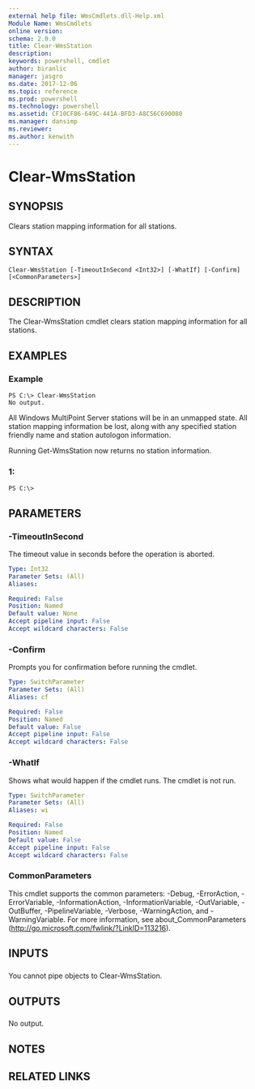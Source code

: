 ```yaml
---
external help file: WmsCmdlets.dll-Help.xml
Module Name: WmsCmdlets
online version: 
schema: 2.0.0
title: Clear-WmsStation
description: 
keywords: powershell, cmdlet
author: biranlic
manager: jasgro
ms.date: 2017-12-06
ms.topic: reference
ms.prod: powershell
ms.technology: powershell
ms.assetid: CF10CF86-649C-441A-BFD3-A8C56C690080
ms.manager: dansimp
ms.reviewer:
ms.author: kenwith
---
```


# Clear-WmsStation

## SYNOPSIS
Clears station mapping information for all stations.

## SYNTAX

```
Clear-WmsStation [-TimeoutInSecond <Int32>] [-WhatIf] [-Confirm] [<CommonParameters>]
```

## DESCRIPTION
The Clear-WmsStation cmdlet clears station mapping information for all stations.

## EXAMPLES

### Example
```
PS C:\> Clear-WmsStation
No output.
```

All Windows MultiPoint Server stations will be in an unmapped state.
All station mapping information be lost, along with any specified station friendly name and station autologon information. 

Running Get-WmsStation now returns no station information.

### 1:
```
PS C:\>
```

## PARAMETERS

### -TimeoutInSecond
The timeout value in seconds before the operation is aborted.

```yaml
Type: Int32
Parameter Sets: (All)
Aliases: 

Required: False
Position: Named
Default value: None
Accept pipeline input: False
Accept wildcard characters: False
```

### -Confirm
Prompts you for confirmation before running the cmdlet.

```yaml
Type: SwitchParameter
Parameter Sets: (All)
Aliases: cf

Required: False
Position: Named
Default value: False
Accept pipeline input: False
Accept wildcard characters: False
```

### -WhatIf
Shows what would happen if the cmdlet runs.
The cmdlet is not run.

```yaml
Type: SwitchParameter
Parameter Sets: (All)
Aliases: wi

Required: False
Position: Named
Default value: False
Accept pipeline input: False
Accept wildcard characters: False
```

### CommonParameters
This cmdlet supports the common parameters: -Debug, -ErrorAction, -ErrorVariable, -InformationAction, -InformationVariable, -OutVariable, -OutBuffer, -PipelineVariable, -Verbose, -WarningAction, and -WarningVariable. For more information, see about_CommonParameters (http://go.microsoft.com/fwlink/?LinkID=113216).

## INPUTS

###  
You cannot pipe objects to Clear-WmsStation.

## OUTPUTS

###  
No output.

## NOTES

## RELATED LINKS


